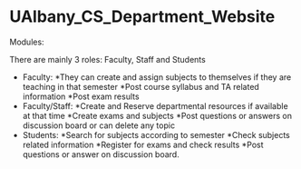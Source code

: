 # UAlbany_CS_Department_Website

Modules:
 
There are mainly 3 roles: Faculty, Staff and Students
* Faculty:
  *They can create and assign subjects to themselves if they are teaching in that semester
  *Post course syllabus and TA related information
  *Post exam results
* Faculty/Staff:
  *Create and Reserve departmental resources if available at that time
  *Create exams and subjects
  *Post questions or answers on discussion board or can delete any topic
* Students:
  *Search for subjects according to semester
  *Check subjects related information
  *Register for exams and check results
  *Post questions or answer on discussion board.
